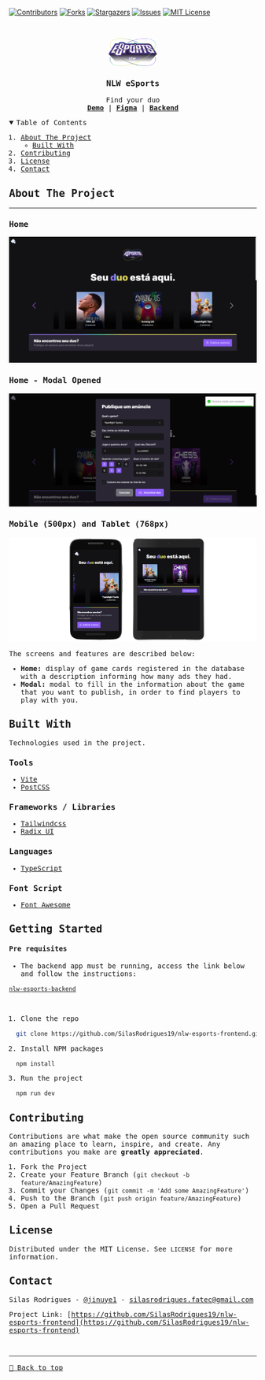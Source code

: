 [![Contributors][contributors-shield]][contributors-url]
[![Forks][forks-shield]][forks-url]
[![Stargazers][stars-shield]][stars-url]
[![Issues][issues-shield]][issues-url]
[![MIT License][license-shield]][license-url]

<!-- PROJECT LOGO -->
<br />
<samp>
<p align="center">
  <a href="#">
    <img src="./src/assets/logo-nlw-esports.svg" alt="Logo" width="100">
  </a>

  <h3 align="center">NLW eSports</h3>

  <p align="center">
    Find your duo
    <br />
    <a href="#"><strong>Demo</strong></a>
    &#124;
    <a href="https://www.figma.com/file/SOKqRWoHHTlHBTbtsq4SeB/NLW-eSports-(Community)?node-id=0%3A1"><strong>Figma</strong></a>
    &#124;
    <a href="https://github.com/SilasRodrigues19/nlw-esports-backend"><strong>Backend</strong></a>
    <br />
  </p>
</p>

<!-- TABLE OF CONTENTS -->
<details open="open">
  <summary>Table of Contents</summary>
  <ol>
    <li>
      <a href="#about-the-project">About The Project</a>
      <ul>
        <li><a href="#built-with">Built With</a></li>
      </ul>
    </li>
    <li><a href="#contributing">Contributing</a></li>
    <li><a href="#license">License</a></li>
    <li><a href="#contact">Contact</a></li>
  </ol>
</details>

<!-- ABOUT THE PROJECT -->

## About The Project

<hr>

### Home

[![Preview][product-screenshot]](#)

### Home - Modal Opened

[![Preview][product-screenshot2]](#)

### Mobile (500px) and Tablet (768px)
[![Preview][product-screenshot3]](#)


The screens and features are described below:

- **Home:** display of game cards registered in the database with a description informing how many ads they had.
- **Modal:** modal to fill in the information about the game that you want to publish, in order to find players to play with you.

## Built With

Technologies used in the project.

### Tools

- [Vite](https://vitejs.dev)
- [PostCSS](https://postcss.org)

### Frameworks / Libraries

- [Tailwindcss](https://tailwindcss.com)
- [Radix UI](https://www.radix-ui.com/)

### Languages

- [TypeScript](https://www.typescriptlang.org/)

### Font Script

- [Font Awesome](https://fontawesome.com)

<!-- GETTING STARTED -->

## Getting Started

#### Pre requisites

- The backend app must be running, access the link below and follow the instructions:

[`nlw-esports-backend`](https://github.com/SilasRodrigues19/nlw-esports-backend)

<br>

1. Clone the repo

```sh
  git clone https://github.com/SilasRodrigues19/nlw-esports-frontend.git && cd nlw-esports-frontend
```

2. Install NPM packages

```sh
  npm install
```

3. Run the project

```sh
  npm run dev
```

<!-- CONTRIBUTING -->

## Contributing

Contributions are what make the open source community such an amazing place to learn, inspire, and create. Any contributions you make are **greatly appreciated**.

1. Fork the Project
2. Create your Feature Branch (`git checkout -b feature/AmazingFeature`)
3. Commit your Changes (`git commit -m 'Add some AmazingFeature'`)
4. Push to the Branch (`git push origin feature/AmazingFeature`)
5. Open a Pull Request

<!-- LICENSE -->

## License

Distributed under the MIT License. See `LICENSE` for more information.

<!-- CONTACT -->

## Contact

Silas Rodrigues - [@jinuye1](https://twitter.com/jinuye1) - silasrodrigues.fatec@gmail.com

Project Link: [https://github.com/SilasRodrigues19/nlw-esports-frontend](https://github.com/SilasRodrigues19/nlw-esports-frontend) <br>

<!-- MARKDOWN LINKS & IMAGES -->
<!-- https://www.markdownguide.org/basic-syntax/#reference-style-links -->

[contributors-shield]: https://img.shields.io/github/contributors/SilasRodrigues19/nlw-esports-frontend.svg?style=for-the-badge
[contributors-url]: https://github.com/SilasRodrigues19/nlw-esports-frontend/graphs/contributors
[forks-shield]: https://img.shields.io/github/forks/SilasRodrigues19/nlw-esports-frontend.svg?style=for-the-badge
[forks-url]: https://github.com/SilasRodrigues19/nlw-esports-frontend/network/members
[stars-shield]: https://img.shields.io/github/stars/SilasRodrigues19/nlw-esports-frontend.svg?style=for-the-badge
[stars-url]: https://github.com/SilasRodrigues19/nlw-esports-frontend/stargazers
[issues-shield]: https://img.shields.io/github/issues/SilasRodrigues19/nlw-esports-frontend.svg?style=for-the-badge
[issues-url]: https://github.com/SilasRodrigues19/nlw-esports-frontend/issues
[license-shield]: https://img.shields.io/github/license/SilasRodrigues19/nlw-esports-frontend.svg?style=for-the-badge
[license-url]: https://github.com/SilasRodrigues19/nlw-esports-frontend/blob/master/LICENSE
[product-screenshot]: ./public/preview.png
[product-screenshot2]: ./public/preview2.png
[product-screenshot3]: ./public/preview3.png
[license-url]: https://github.com/SilasRodrigues19/nlw-esports-frontend/blob/master/LICENSE

<br><hr>
[🔼 Back to top](#NLW-eSports)
